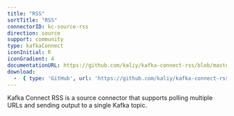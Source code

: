 ```yaml
---
title: "RSS"
sortTitle: "RSS"
connectorID: kc-source-rss
direction: source
support: community
type: kafkaConnect
iconInitial: R
iconGradient: 4
documentationURL: https://github.com/kaliy/kafka-connect-rss/blob/master/README.md
download:
  -  { type: 'GitHub', url: 'https://github.com/kaliy/kafka-connect-rss' }
---
```


Kafka Connect RSS is a source connector that supports polling multiple URLs and sending output to a single Kafka topic.
